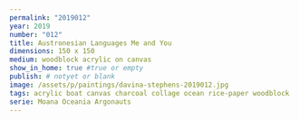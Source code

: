 ```yaml
---
permalink: "2019012"
year: 2019
number: "012"
title: Austronesian Languages Me and You
dimensions: 150 x 150
medium: woodblock acrylic on canvas
show_in_home: true #true or empty
publish: # notyet or blank
image: /assets/p/paintings/davina-stephens-2019012.jpg
tags: acrylic boat canvas charcoal collage ocean rice-paper woodblock
serie: Moana Oceania Argonauts
---
```

